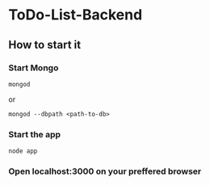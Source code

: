 # ToDo-List-Backend

## How to start it

### Start Mongo 

`mongod`

or

`mongod --dbpath <path-to-db>`

### Start the app

`node app`

### Open localhost:3000 on your preffered browser
